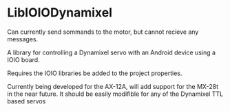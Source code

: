 LibIOIODynamixel
================

Can currently send sommands to the motor, but cannot recieve any messages.


A library for controlling a Dynamixel servo with an Android device using a IOIO board. 

Requires the IOIO libraries be added to the project properties.

Currently being developed for the AX-12A, will add support for the MX-28t in the near future.
It should be easily modifible for any of the Dynamixel TTL based servos

